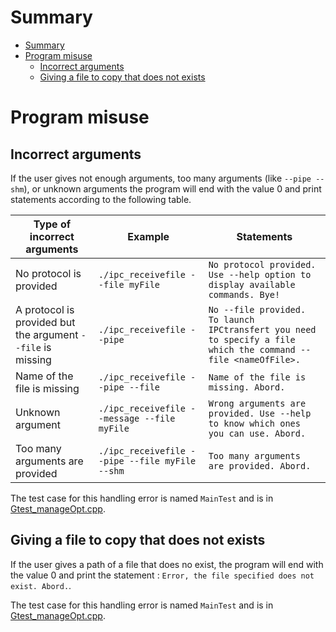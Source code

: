 # Summary
- [Summary](#summary)
- [Program misuse](#program-misuse)
  - [Incorrect arguments](#incorrect-arguments)
  - [Giving a file to copy that does not exists](#giving-a-file-to-copy-that-does-not-exists)

# Program misuse
## Incorrect arguments
If the user gives not enough arguments, too many arguments (like `--pipe --shm`), or unknown arguments the program will end with the value 0 and print statements according to the following table.

|Type of incorrect arguments|Example|Statements|
|---|---|---|
|No protocol is provided| `./ipc_receivefile --file myFile` | `No protocol provided. Use --help option to display available commands. Bye!`
|A protocol is provided but the argument `--file` is missing| `./ipc_receivefile --pipe`| `No --file provided. To launch IPCtransfert you need to specify a file which the command --file <nameOfFile>.`|
|Name of the file is missing|`./ipc_receivefile --pipe --file`|`Name of the file is missing. Abord.`|
|Unknown argument|`./ipc_receivefile --message --file myFile`|`Wrong arguments are provided. Use --help to know which ones you can use. Abord.`|
|Too many arguments are provided|`./ipc_receivefile --pipe --file myFile --shm`|`Too many arguments are provided. Abord.`

The test case for this handling error is named `MainTest` and is in [Gtest_manageOpt.cpp](../gtest/Gtest_manageOpt.cpp).

## Giving a file to copy that does not exists
If the user gives a path of a file that does no exist, the program will end with the value 0 and print the statement : `Error, the file specified does not exist. Abord.`.

The test case for this handling error is named `MainTest` and is in [Gtest_manageOpt.cpp](../gtest/Gtest_manageOpt.cpp).
